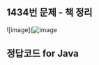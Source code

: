 ## 1434번 문제 - 책 정리

![image](![image](https://user-images.githubusercontent.com/92222661/154315923-419ac835-f41f-4f9f-9f6f-740175ef6745.png)


## 정답코드 for Java
```java
```
